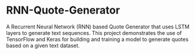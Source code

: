 # RNN-Quote-Generator
A Recurrent Neural Network (RNN) based Quote Generator that uses LSTM layers to generate text sequences. This project demonstrates the use of TensorFlow and Keras for building and training a model to generate quotes based on a given text dataset.
